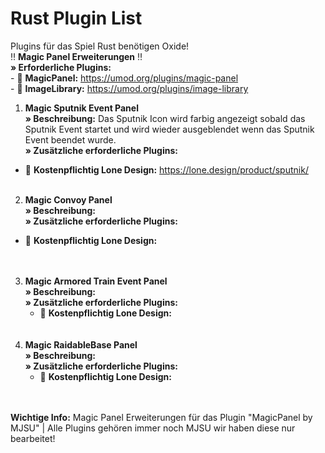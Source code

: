 # Rust Plugin List
Plugins für das Spiel Rust benötigen Oxide!<br/>
:bangbang: **Magic Panel Erweiterungen** :bangbang:<br/>
**» Erforderliche Plugins:**<br/>
    - :link: **MagicPanel:** https://umod.org/plugins/magic-panel<br/>
    - :link: **ImageLibrary:** https://umod.org/plugins/image-library<br/>
    
1. **Magic Sputnik Event Panel**<br/>
**» Beschreibung:** Das Sputnik Icon wird farbig angezeigt sobald das Sputnik Event startet und wird wieder ausgeblendet wenn das Sputnik Event beendet wurde.<br/>
**» Zusätzliche erforderliche Plugins:**
  - :link: **Kostenpflichtig Lone Design:** https://lone.design/product/sputnik/<br/><br/>
2. **Magic Convoy Panel**<br/>
  **» Beschreibung:**<br/>
  **» Zusätzliche erforderliche Plugins:**<br/>
  - :link: **Kostenpflichtig Lone Design:** <br /><br/><br/>
3. **Magic Armored Train Event Panel**<br/>
  **» Beschreibung:**<br/>
  **» Zusätzliche erforderliche Plugins:**<br/>
    - :link: **Kostenpflichtig Lone Design:** <br /><br/><br/>
4. **Magic RaidableBase Panel**<br/>
  **» Beschreibung:**<br/>
  **» Zusätzliche erforderliche Plugins:**<br/>
    - :link: **Kostenpflichtig Lone Design:** <br /><br/><br/>








**Wichtige Info:** Magic Panel Erweiterungen für das Plugin "MagicPanel by MJSU" | Alle Plugins gehören immer noch MJSU wir haben diese nur bearbeitet!
